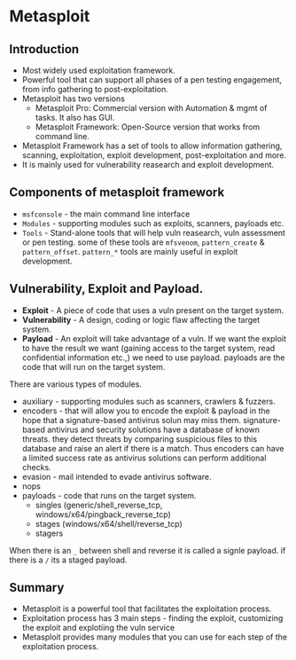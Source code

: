 # Metasploit

## Introduction
- Most widely used exploitation framework. 
- Powerful tool that can support all phases of a pen testing engagement, from info gathering to post-exploitation.
- Metasploit has two versions
  - Metasploit Pro: Commercial version with Automation & mgmt of tasks. It also has GUI.
  - Metasploit Framework: Open-Source version that works from command line. 
- Metasploit Framework has a set of tools to allow information gathering, scanning, exploitation, exploit development, post-exploitation and more.
- It is mainly used for vulnerability reasearch and exploit development.

## Components of metasploit framework
- `msfconsole` - the main command line interface
- `Modules` - supporting modules such as exploits, scanners, payloads etc.
- `Tools` - Stand-alone tools that will help vuln reasearch, vuln assessment or pen testing. some of these tools are `mfsvenom`, `pattern_create` & `pattern_offset`. `pattern_*` tools are mainly useful in exploit development.

## Vulnerability, Exploit and Payload.
- **Exploit** - A piece of code that uses a vuln present on the target system.
- **Vulnerability** - A design, coding or logic flaw affecting the target system.
- **Payload** - An exploit will take advantage of a vuln. If we want the exploit to have the result we want (gaining access to the target system, read confidential information etc.,) we need to use payload. payloads are the code that will run on the target system.

There are various types of modules.
- auxiliary - supporting modules such as scanners, crawlers & fuzzers.
- encoders - that will allow you to encode the exploit & payload in the hope that a signature-based antivirus solun may miss them.
  signature-based antivirus and security solutions have a database of known threats. they detect threats by comparing suspicious files to this database and raise an alert if there is a match. Thus encoders can have a limited success rate as antivirus solutions can perform additional checks.
- evasion - mail intended to evade antivirus software.
- nops
- payloads - code that runs on the target system.
  - singles (generic/shell_reverse_tcp, windows/x64/pingback_reverse_tcp)
  - stages (windows/x64/shell/reverse_tcp)
  - stagers

When there is an `_` between shell and reverse it is called a signle payload. if there is a `/` its a staged payload.

## Summary
- Metasploit is a powerful tool that facilitates the exploitation process.
- Exploitation process has 3 main steps - finding the exploit, customizing the exploit and explotiing the vuln service
- Metasploit provides many modules that you can use for each step of the exploitation process.
